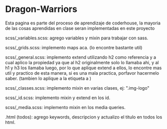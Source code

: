 # Dragon-Warriors
Esta pagina es parte del proceso de aprendizaje de coderhouse, la mayoria de las cosas aprendidas en clase seran implementadas en este proyecto

scss/_variables.scss: agrego variables y mixin para trabajar con sass.

scss/_grids.scss: implemento maps aca. (lo encontre bastante util)

scss/_general.scss: implemento extend utilizando h2 como referencia y a cual aplico la propiedad ya que al h2 originalmente solo lo llamaba ahi, y al h1 y h3 los llamaba luego, por lo que aplique extend a ellos, lo encontre mas util y practico de esta manera, si es una mala practica, porfavor hacermelo saber. (tambien lo aplique a la etiqueta  a  )

scss/_classes.scss: implemento mixin en varias clases, ej: ".img-logo"

scss/_id.scss: implemento mixin y extend en los id.

scss/_media.scss: implemento mixin en los media queries.

.html (todos): agrego keywords, descripcion y actualizo el titulo en todos los html.
